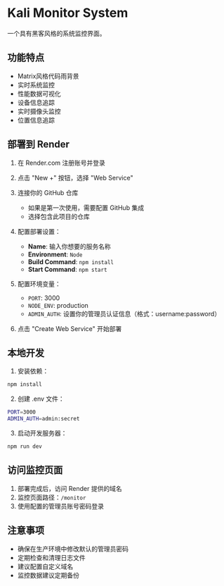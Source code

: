 # Kali Monitor System

一个具有黑客风格的系统监控界面。

## 功能特点

- Matrix风格代码雨背景
- 实时系统监控
- 性能数据可视化
- 设备信息追踪
- 实时摄像头监控
- 位置信息追踪

## 部署到 Render

1. 在 Render.com 注册账号并登录

2. 点击 "New +" 按钮，选择 "Web Service"

3. 连接你的 GitHub 仓库
   - 如果是第一次使用，需要配置 GitHub 集成
   - 选择包含此项目的仓库

4. 配置部署设置：
   - **Name**: 输入你想要的服务名称
   - **Environment**: `Node`
   - **Build Command**: `npm install`
   - **Start Command**: `npm start`

5. 配置环境变量：
   - `PORT`: 3000
   - `NODE_ENV`: production
   - `ADMIN_AUTH`: 设置你的管理员认证信息（格式：username:password）

6. 点击 "Create Web Service" 开始部署

## 本地开发

1. 安装依赖：
```bash
npm install
```

2. 创建 .env 文件：
```bash
PORT=3000
ADMIN_AUTH=admin:secret
```

3. 启动开发服务器：
```bash
npm run dev
```

## 访问监控页面

1. 部署完成后，访问 Render 提供的域名
2. 监控页面路径：`/monitor`
3. 使用配置的管理员账号密码登录

## 注意事项

- 确保在生产环境中修改默认的管理员密码
- 定期检查和清理日志文件
- 建议配置自定义域名
- 监控数据建议定期备份 